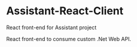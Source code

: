 # Assistant-React-Client
React front-end for Assistant project

React front-end to consume custom .Net Web API.
